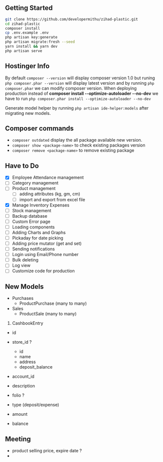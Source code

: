 
## Getting Started

```bash
git clone https://github.com/developermithu/zihad-plastic.git
cd zihad-plastic
composer install
cp .env.example .env
php artisan key:generate
php artisan migrate:fresh --seed
yarn install && yarn dev
php artisan serve
```

## Hostinger Info

By default ```composer --version``` will display composer version 1.0 but runing ```php composer.phar --version``` will display latest version and by running ```php composer.phar``` we can modify composer version. 
When deploying production instead of **composer install --optimize-autoloader --no-dev** we have to run ```php composer.phar install --optimize-autoloader --no-dev```


Generate model helper by running ```php artisan ide-helper:models``` after migrating new models.

## Composer commands

- ```composer outdated``` display the all package available new version.
- ```composer show <package-name>``` to check existing packages version
- ```composer remove <package-name>``` to remove existing package


## Have to Do

- [x] Employee Attendance management
- [ ] Category management
- [ ] Product management
  - [ ] adding attributes (kg, gm, cm)
  - [ ] import and export from excel file
- [x] Manage Inventory Expenses
- [ ] Stock management
- [ ] Backup database 
- [ ] Custom Error page
- [ ] Loading components
- [ ] Adding Charts and Graphs
- [ ] Pickaday for date picking
- [ ] Adding price mutator (get and set)
- [ ] Sending notifications
- [ ] Login using Email/Phone number
- [ ] Bulk deleting
- [ ] Log view
- [ ] Customize code for production

## New Models

- Purchases
  -  ProductPurchase (many to many)
- Sales
  - ProductSale (many to many)
  
1. CashbookEntry 
  - id
  - store_id ?
    - id
    - name
    - address
    - deposit_balance
  
  - account_id
  - description
  - folio ?
  - type (deposit/expense)
  - amount  
  - balance

## Meeting

-  product selling price, expire date ?
- 